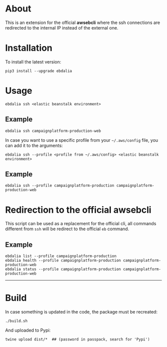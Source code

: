 # About

This is an extension for the official **awsebcli** where the ssh connections are redirected to the internal IP instead of the external one.

# Installation

To install the latest version:

```
pip3 install --upgrade ebdalia
```

# Usage

```
ebdalia ssh <elastic beanstalk environment>
```

## Example

```
ebdalia ssh campaignplatform-production-web
```

In case you want to use a specific profile from your `~/.aws/config` file, you can add it to the arguments:

```
ebdalia ssh --profile <profile from ~/.aws/config> <elastic beanstalk environment>
```

## Example

```
ebdalia ssh --profile campaignplatform-production campaignplatform-production-web
```

# Redirection to the official awsebcli

This script can be used as a replacement for the official cli, all commands different from `ssh` will be redirect to the official `eb` command.

## Example

```
ebdalia list --profile campaignplatform-production
ebdalia health --profile campaignplatform-production campaignplatform-production-web
ebdalia status --profile campaignplatform-production campaignplatform-production-web
```

---

# Build

In case something is updated in the code, the package must be recreated:

```
./build.sh
```

And uploaded to Pypi:

```
twine upload dist/*  ## (password in passpack, search for 'Pypi')
```
